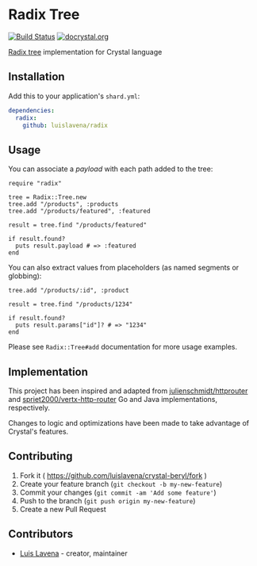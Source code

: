# Radix Tree

[![Build Status](https://travis-ci.org/luislavena/radix.svg?branch=master)](https://travis-ci.org/luislavena/radix)
[![docrystal.org](http://docrystal.org/badge.svg?style=round)](http://docrystal.org/github.com/luiskavena/radix)

[Radix tree](https://en.wikipedia.org/wiki/Radix_tree) implementation for
Crystal language

## Installation

Add this to your application's `shard.yml`:

```yaml
dependencies:
  radix:
    github: luislavena/radix
```

## Usage

You can associate a *payload* with each path added to the tree:

```crystal
require "radix"

tree = Radix::Tree.new
tree.add "/products", :products
tree.add "/products/featured", :featured

result = tree.find "/products/featured"

if result.found?
  puts result.payload # => :featured
end
```

You can also extract values from placeholders (as named segments or globbing):

```
tree.add "/products/:id", :product

result = tree.find "/products/1234"

if result.found?
  puts result.params["id"]? # => "1234"
end
```

Please see `Radix::Tree#add` documentation for more usage examples.

## Implementation

This project has been inspired and adapted from
[julienschmidt/httprouter](https://github.com/julienschmidt/httprouter) and
[spriet2000/vertx-http-router](https://github.com/spriet2000/vertx-http-router)
Go and Java implementations, respectively.

Changes to logic and optimizations have been made to take advantage of
Crystal's features.

## Contributing

1. Fork it ( https://github.com/luislavena/crystal-beryl/fork )
2. Create your feature branch (`git checkout -b my-new-feature`)
3. Commit your changes (`git commit -am 'Add some feature'`)
4. Push to the branch (`git push origin my-new-feature`)
5. Create a new Pull Request

## Contributors

- [Luis Lavena](https://github.com/luislavena) - creator, maintainer
